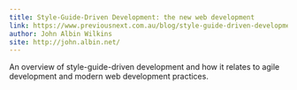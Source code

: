 ```yaml
---
title: Style-Guide-Driven Development: the new web development
link: https://www.previousnext.com.au/blog/style-guide-driven-development-new-web-development
author: John Albin Wilkins
site: http://john.albin.net/
---
```


An overview of style-guide-driven development and how it relates to agile development and modern web development practices.
